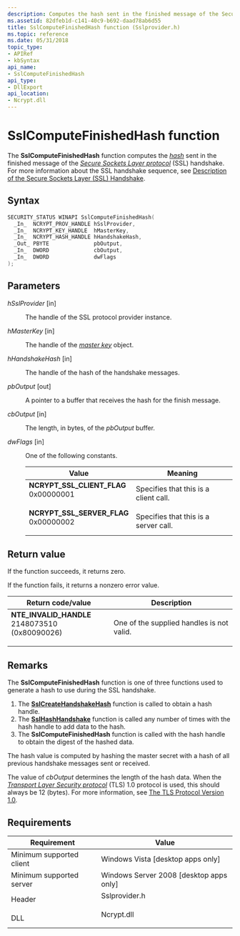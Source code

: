 ```yaml
---
description: Computes the hash sent in the finished message of the Secure Sockets Layer protocol (SSL) handshake.
ms.assetid: 82dfeb1d-c141-40c9-b692-daad78ab6d55
title: SslComputeFinishedHash function (Sslprovider.h)
ms.topic: reference
ms.date: 05/31/2018
topic_type: 
- APIRef
- kbSyntax
api_name: 
- SslComputeFinishedHash
api_type: 
- DllExport
api_location: 
- Ncrypt.dll
---
```


# SslComputeFinishedHash function

The **SslComputeFinishedHash** function computes the [*hash*](/windows/desktop/SecGloss/h-gly) sent in the finished message of the [*Secure Sockets Layer protocol*](/windows/desktop/SecGloss/s-gly) (SSL) handshake. For more information about the SSL handshake sequence, see [Description of the Secure Sockets Layer (SSL) Handshake](https://support.microsoft.com/kb/257591).

## Syntax


```C++
SECURITY_STATUS WINAPI SslComputeFinishedHash(
  _In_  NCRYPT_PROV_HANDLE hSslProvider,
  _In_  NCRYPT_KEY_HANDLE  hMasterKey,
  _In_  NCRYPT_HASH_HANDLE hHandshakeHash,
  _Out_ PBYTE              pbOutput,
  _In_  DWORD              cbOutput,
  _In_  DWORD              dwFlags
);
```



## Parameters

<dl> <dt>

*hSslProvider* \[in\]
</dt> <dd>

The handle of the SSL protocol provider instance.

</dd> <dt>

*hMasterKey* \[in\]
</dt> <dd>

The handle of the [*master key*](/windows/desktop/SecGloss/m-gly) object.

</dd> <dt>

*hHandshakeHash* \[in\]
</dt> <dd>

The handle of the hash of the handshake messages.

</dd> <dt>

*pbOutput* \[out\]
</dt> <dd>

A pointer to a buffer that receives the hash for the finish message.

</dd> <dt>

*cbOutput* \[in\]
</dt> <dd>

The length, in bytes, of the *pbOutput* buffer.

</dd> <dt>

*dwFlags* \[in\]
</dt> <dd>

One of the following constants.



| Value                                                                                                                                                                                                                                                      | Meaning                                          |
|------------------------------------------------------------------------------------------------------------------------------------------------------------------------------------------------------------------------------------------------------------|--------------------------------------------------|
| <span id="NCRYPT_SSL_CLIENT_FLAG"></span><span id="ncrypt_ssl_client_flag"></span><dl> <dt>**NCRYPT\_SSL\_CLIENT\_FLAG**</dt> <dt>0x00000001</dt> </dl> | Specifies that this is a client call.<br/> |
| <span id="NCRYPT_SSL_SERVER_FLAG"></span><span id="ncrypt_ssl_server_flag"></span><dl> <dt>**NCRYPT\_SSL\_SERVER\_FLAG**</dt> <dt>0x00000002</dt> </dl> | Specifies that this is a server call.<br/> |



 

</dd> </dl>

## Return value

If the function succeeds, it returns zero.

If the function fails, it returns a nonzero error value.



| Return code/value                                                                                                                                                                | Description                                          |
|----------------------------------------------------------------------------------------------------------------------------------------------------------------------------------|------------------------------------------------------|
| <dl> <dt>**NTE\_INVALID\_HANDLE**</dt> <dt>2148073510 (0x80090026)</dt> </dl> | One of the supplied handles is not valid.<br/> |



 

## Remarks

The **SslComputeFinishedHash** function is one of three functions used to generate a hash to use during the SSL handshake.

1.  The [**SslCreateHandshakeHash**](sslcreatehandshakehash.md) function is called to obtain a hash handle.
2.  The [**SslHashHandshake**](sslhashhandshake.md) function is called any number of times with the hash handle to add data to the hash.
3.  The **SslComputeFinishedHash** function is called with the hash handle to obtain the digest of the hashed data.

The hash value is computed by hashing the master secret with a hash of all previous handshake messages sent or received.

The value of *cbOutput* determines the length of the hash data. When the [*Transport Layer Security protocol*](/windows/desktop/SecGloss/t-gly) (TLS) 1.0 protocol is used, this should always be 12 (bytes). For more information, see [The TLS Protocol Version 1.0](https://www.ietf.org/rfc/rfc2246.txt).

## Requirements



| Requirement | Value |
|-------------------------------------|------------------------------------------------------------------------------------------|
| Minimum supported client<br/> | Windows Vista \[desktop apps only\]<br/>                                           |
| Minimum supported server<br/> | Windows Server 2008 \[desktop apps only\]<br/>                                     |
| Header<br/>                   | <dl> <dt>Sslprovider.h</dt> </dl> |
| DLL<br/>                      | <dl> <dt>Ncrypt.dll</dt> </dl>    |



 

